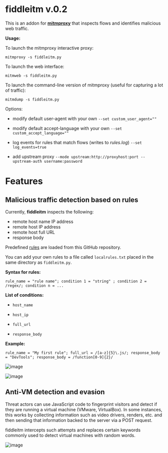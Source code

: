 # fiddleitm v.0.2

This is an addon for [**mitmproxy**](https://github.com/mitmproxy/mitmproxy) that inspects flows and identifies malicious web traffic.

**Usage:**

To launch the mitmproxy interactive proxy:

`mitmproxy -s fiddleitm.py`

To launch the web interface:

`mitmweb -s fiddleitm.py`

To launch the command-line version of mitmproxy (useful for capturing a lot of traffic):

`mitmdump -s fiddleitm.py`

Options:

* modify default user-agent with your own ``--set custom_user_agent=""``

* modify default accept-language with your own ``--set custom_accept_language=""``

* log events for rules that match flows (writes to *rules.log*) ``--set log_events=true``

* add upstream proxy ``--mode upstream:http://proxyhost:port --upstream-auth username:password``

# Features

## Malicious traffic detection based on rules

Currently, **fiddleitm** inspects the following:

* remote host name IP address
* remote host IP address
* remote host full URL
* response body

Predefined [rules](https://github.com/jeromesegura/fiddleitm/blob/main/rules.txt) are loaded from this GitHub repository.

You can add your own rules to a file called ``localrules.txt`` placed in the same directory as ``fiddleitm.py``.

**Syntax for rules:**

``rule_name = "rule name"; condition 1 = "string" ; condition 2 = /regex/; condition n = ...``

**List of conditions:**

* ``host_name``

* ``host_ip``

* ``full_url``

* ``response_body``

**Example:**

``rule_name = "My first rule"; full_url = /[a-z]{5}\.js/; response_body = "DevTools"; response_body = /function[0-9]{2}/``

![image](https://github.com/jeromesegura/fiddleitm/assets/162072386/a147ff98-91c8-47e4-8022-6ce58522a93d)

![image](https://github.com/jeromesegura/fiddleitm/assets/162072386/0383966b-0c94-4ff5-9836-38088e4be038)

## Anti-VM detection and evasion

Threat actors can use JavaScript code to fingerprint visitors and detect if they are running a virtual machine (VMware, VirtualBox). In some instances, this works by collecting information such as video drivers, renders, etc. and then sending that information backed to the server via a POST request.

fiddleitm intercepts such attempts and replaces certain keywords commonly used to detect virtual machines with random words.

![image](https://github.com/jeromesegura/fiddleitm/assets/162072386/3dab8c57-2c16-4485-ab37-f1a9acdb92aa)
